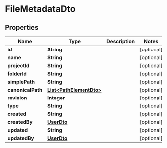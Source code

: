 # FileMetadataDto

## Properties
Name | Type | Description | Notes
------------ | ------------- | ------------- | -------------
**id** | **String** |  |  [optional]
**name** | **String** |  |  [optional]
**projectId** | **String** |  |  [optional]
**folderId** | **String** |  |  [optional]
**simplePath** | **String** |  |  [optional]
**canonicalPath** | [**List&lt;PathElementDto&gt;**](PathElementDto.md) |  |  [optional]
**revision** | **Integer** |  |  [optional]
**type** | **String** |  |  [optional]
**created** | **String** |  |  [optional]
**createdBy** | [**UserDto**](UserDto.md) |  |  [optional]
**updated** | **String** |  |  [optional]
**updatedBy** | [**UserDto**](UserDto.md) |  |  [optional]
